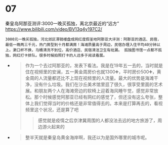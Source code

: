 
# 07

秦皇岛阿那亚测评:3000一晚买孤独，离北京最近的“远方” https://www.bilibili.com/video/BV13q4y197C2/
```console
3000元一晚买孤独，河北郊区滞销楼盘成网红度假圣地阿那亚大评测：阿那亚的酒店、民宿，最低一晚两三千元，热门房型到十月都满房！海滩质量高于周边，民宿办理入住平均40分钟以上。漱口杯不换，马桶清洗不到位，高价酒店、民宿清洁卫生有纰漏。 孤独图书馆一点都不孤独，网红打卡排队。很多时候拍照打卡的人远多于阅读看展。
```
- > 作为一个去过阿那亚的，发表下看法。我是在19年五一去的，当时就是住在视频里的安澜，五一黄金周房价也就1300➕，平时房价500➕，黄金周的人流量都还比不上现在视频里的人流量。最大的优势是海滩干净，没有什么垃圾。我们在沙丘美术馆里逛了很久，很享受里面的艺术展。和朋友两个人在海滩旁边的软椅上迎着海风睡午觉，感觉非常放松。那个时候感觉阿那亚已经有网红的感觉了，但还没有这么夸张，整体上我们觉得当时的价格还是非常值得去的。本来是打算再去的，看视频里这个状况，还是算了吧
  >> 感觉就是疫情之后京津冀周围的人都没法去远的地方旅游了，周边游火起来的
- > 整半天就是秦皇岛黄金海岸啊，我还以为是国外哪里的城市呢。
